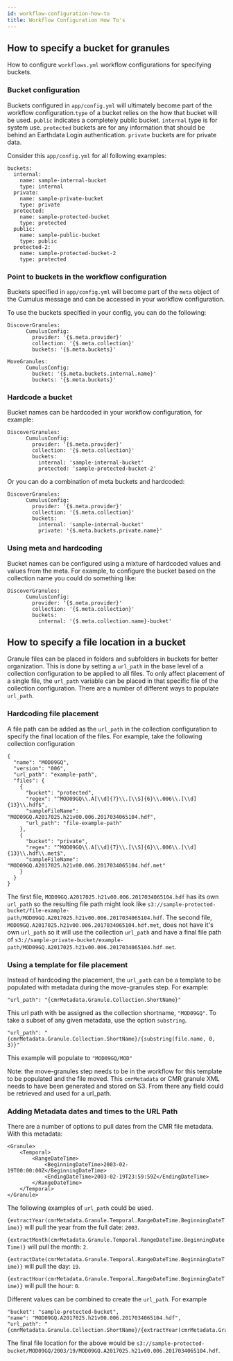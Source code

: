 ```yaml
---
id: workflow-configuration-how-to
title: Workflow Configuration How To's
---
```


## How to specify a bucket for granules

How to configure `workflows.yml` workflow configurations for specifying buckets.

### Bucket configuration

Buckets configured in `app/config.yml` will ultimately become part of the workflow configuration.`type` of a bucket relies on the how that bucket will be used.
`public` indicates a completely public bucket.
`internal` type is for system use.
`protected` buckets are for any information that should be behind an Earthdata Login authentication.
`private` buckets are for private data.

Consider this `app/config.yml` for all following examples:

```
buckets:
  internal:
    name: sample-internal-bucket
    type: internal
  private:
    name: sample-private-bucket
    type: private
  protected:
    name: sample-protected-bucket
    type: protected
  public:
    name: sample-public-bucket
    type: public
  protected-2:
    name: sample-protected-bucket-2
    type: protected
```

### Point to buckets in the workflow configuration

Buckets specified in `app/config.yml` will become part of the `meta` object of the Cumulus message and can be accessed in your workflow configuration.

To use the buckets specified in your config, you can do the following:

```
DiscoverGranules:
      CumulusConfig:
        provider: '{$.meta.provider}'
        collection: '{$.meta.collection}'
        buckets: '{$.meta.buckets}'
```

```
MoveGranules:
      CumulusConfig:
        bucket: '{$.meta.buckets.internal.name}'
        buckets: '{$.meta.buckets}'
```

### Hardcode a bucket

Bucket names can be hardcoded in your workflow configuration, for example:

```
DiscoverGranules:
      CumulusConfig:
        provider: '{$.meta.provider}'
        collection: '{$.meta.collection}'
        buckets:
          internal: 'sample-internal-bucket'
          protected: 'sample-protected-bucket-2'
```
Or you can do a combination of meta buckets and hardcoded:

```
DiscoverGranules:
      CumulusConfig:
        provider: '{$.meta.provider}'
        collection: '{$.meta.collection}'
        buckets:
          internal: 'sample-internal-bucket'
          private: '{$.meta.buckets.private.name}'
```

### Using meta and hardcoding

Bucket names can be configured using a mixture of hardcoded values and values from the meta. For example, to configure the bucket based on the collection name you could do something like:

```
DiscoverGranules:
      CumulusConfig:
        provider: '{$.meta.provider}'
        collection: '{$.meta.collection}'
        buckets:
          internal: '{$.meta.collection.name}-bucket'
```
## How to specify a file location in a bucket

Granule files can be placed in folders and subfolders in buckets for better organization. This is done by setting a `url_path` in the base level of a collection configuration to be applied to all files. To only affect placement of a single file, the `url_path` variable can be placed in that specific file of the collection configuration. There are a number of different ways to populate `url_path`.

### Hardcoding file placement

A file path can be added as the `url_path` in the collection configuration to specify the final location of the files. For example, take the following collection configuration

```
{
  "name": "MOD09GQ",
  "version": "006",
  "url_path": "example-path",
  "files": {
    {
      "bucket": "protected",
      "regex": "^MOD09GQ\\.A[\\d]{7}\\.[\\S]{6}\\.006\\.[\\d]{13}\\.hdf$",
      "sampleFileName": "MOD09GQ.A2017025.h21v00.006.2017034065104.hdf",
      "url_path": "file-example-path"
    },
    {
      "bucket": "private",
      "regex": "^MOD09GQ\\.A[\\d]{7}\\.[\\S]{6}\\.006\\.[\\d]{13}\\.hdf\\.met$",
      "sampleFileName": "MOD09GQ.A2017025.h21v00.006.2017034065104.hdf.met"
    }
  }
}
```

The first file, `MOD09GQ.A2017025.h21v00.006.2017034065104.hdf` has its own `url_path` so the resulting file path might look like `s3://sample-protected-bucket/file-example-path/MOD09GQ.A2017025.h21v00.006.2017034065104.hdf`.
The second file, `MOD09GQ.A2017025.h21v00.006.2017034065104.hdf.met`, does not have it's own `url_path` so it will use the collection `url_path` and have a final file path of `s3://sample-private-bucket/example-path/MOD09GQ.A2017025.h21v00.006.2017034065104.hdf.met`.

### Using a template for file placement

Instead of hardcoding the placement, the `url_path` can be a template to be populated with metadata during the move-granules step. For example:

```
"url_path": "{cmrMetadata.Granule.Collection.ShortName}"
```

This url path with be assigned as the collection shortname, `"MOD09GQ"`.
To take a subset of any given metadata, use the option `substring`.

```
"url_path": "{cmrMetadata.Granule.Collection.ShortName}/{substring(file.name, 0, 3)}"
```

This example will populate to `"MOD09GQ/MOD"`

Note: the move-granules step needs to be in the workflow for this template to be populated and the file moved. This `cmrMetadata` or CMR granule XML needs to have been generated and stored on S3. From there any field could be retrieved and used for a url_path.

### Adding Metadata dates and times to the URL Path

There are a number of options to pull dates from the CMR file metadata. With this metadata:

```
<Granule>
    <Temporal>
        <RangeDateTime>
            <BeginningDateTime>2003-02-19T00:00:00Z</BeginningDateTime>
            <EndingDateTime>2003-02-19T23:59:59Z</EndingDateTime>
        </RangeDateTime>
    </Temporal>
</Granule>
```

The following examples of `url_path` could be used.

`{extractYear(cmrMetadata.Granule.Temporal.RangeDateTime.BeginningDateTime)}` will pull the year from the full date: `2003`.

`{extractMonth(cmrMetadata.Granule.Temporal.RangeDateTime.BeginningDateTime)}` will pull the month: `2`.

`{extractDate(cmrMetadata.Granule.Temporal.RangeDateTime.BeginningDateTime)}` will pull the day: `19`.

`{extractHour(cmrMetadata.Granule.Temporal.RangeDateTime.BeginningDateTime)}` will pull the hour: `0`.

Different values can be combined to create the `url_path`. For example

```
"bucket": "sample-protected-bucket",
"name": "MOD09GQ.A2017025.h21v00.006.2017034065104.hdf",
"url_path": "{cmrMetadata.Granule.Collection.ShortName}/{extractYear(cmrMetadata.Granule.Temporal.RangeDateTime.BeginningDateTime)/extractDate(cmrMetadata.Granule.Temporal.RangeDateTime.BeginningDateTime)}"

```

The final file location for the above would be `s3://sample-protected-bucket/MOD09GQ/2003/19/MOD09GQ.A2017025.h21v00.006.2017034065104.hdf`.
